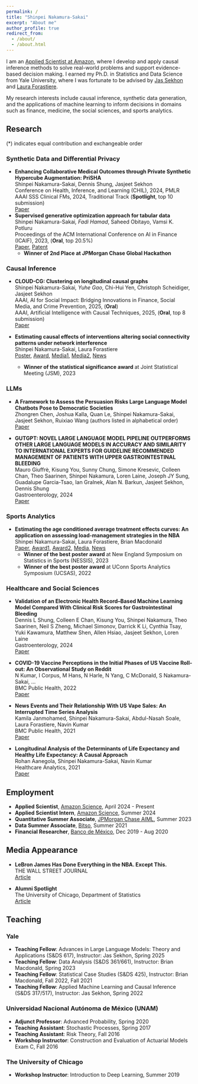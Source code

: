 ```yaml
---
permalink: /
title: "Shinpei Nakamura-Sakai"
excerpt: "About me"
author_profile: true
redirect_from: 
  - /about/
  - /about.html
---
```


I am an [Applied Scientist at Amazon](https://www.amazon.science/author/nakamura-sakai-shinpei), where I develop and apply causal inference methods to solve real-world problems and support evidence-based decision making. I earned my Ph.D. in Statistics and Data Science from Yale University, where I was fortunate to be advised by [Jas Sekhon](https://www.jsekhon.com/) and [Laura Forastiere](https://ysph.yale.edu/profile/laura_forastiere/).

My research interests include causal inference, synthetic data generation, and the applications of machine learning to inform decisions in domains such as finance, medicine, the social sciences, and sports analytics.

## Research
(*) indicates equal contribution and exchangeable order

### Synthetic Data and Differential Privacy
- <b> Enhancing Collaborative Medical Outcomes through Private Synthetic Hypercube Augmentation: PriSHA</b>  <br>
  Shinpei Nakamura-Sakai, Dennis Shung, Jasjeet Sekhon <br>
  Conference on Health, Inference, and Learning (CHIL), 2024, PMLR <br>
  AAAI SSS Clinical FMs, 2024, Traditional Track (<b>Spotlight</b>, top 10 submission) <br>
  [Paper](https://proceedings.mlr.press/v248/nakamura-sakai24a.html) <br>
- <b> Supervised generative optimization approach for tabular data</b>  <br>
  Shinpei Nakamura-Sakai<sup>*</sup>, Fadi Hamad<sup>*</sup>, Saheed Obitayo, Vamsi K. Potluru <br>
  Proceedings of the ACM International Conference on AI in Finance (ICAIF), 2023, (<b>Oral</b>, top 20.5%) <br>
  [Paper](https://arxiv.org/pdf/2309.05079), [Patent](https://patents.google.com/patent/US20250124332A1/en) <br>
    * <b>Winner of 2nd Place at JPMorgan Chase Global Hackathon</b><br>


### Causal Inference
- <b> CLOUD-CG: Clustering on longitudinal causal graphs</b>  <br> 
  Shinpei Nakamura-Sakai<sup>*</sup>, Yuhe Gao<sup>*</sup>, Chi-Hui Yen, Christoph Scheidiger, Jasjeet Sekhon <br>
  AAAI, AI for Social Impact: Bridging Innovations in Finance, Social Media, and Crime Prevention, 2025, (<b>Oral</b>) <br>
  AAAI, Artificial Intelligence with Causal Techniques, 2025, (<b>Oral</b>, top 8 submission) <br>
  [Paper](https://www.amazon.science/publications/cloud-cg-clustering-on-longitudinal-causal-graphs)

- <b> Estimating causal effects of interventions altering social connectivity patterns under network interference</b>  <br> 
  Shinpei Nakamura-Sakai, Laura Forastiere <br>
  [Poster](https://shinnasa.github.io/files/JSM_2023_Poster_Social_Connectivity.pdf), [Award](https://community.amstat.org/spaac/awards/poster-award),  [Media1](https://magazine.amstat.org/blog/2023/10/02/two-take-home-first-place-in-statistical-significance-competition/), [Media2](https://magazine.amstat.org/blog/2023/11/01/thanks-asa-community/), [News](https://statistics.yale.edu/news/shinpei-nakamura-sakai-wins-best-poster-award)
  - <b> Winner of the statistical significance award </b>  at Joint Statistical Meeting (JSM), 2023 <br>

### LLMs
- <b>A Framework to Assess the Persuasion Risks Large Language Model Chatbots Pose to Democratic Societies</b><br>
Zhongren Chen, Joshua Kalla, Quan Le, Shinpei Nakamura-Sakai, Jasjeet Sekhon, Ruixiao Wang (authors listed in alphabetical order)<br>
[Paper](https://arxiv.org/pdf/2505.00036)

- <b> GUTGPT: NOVEL LARGE LANGUAGE MODEL PIPELINE OUTPERFORMS OTHER LARGE LANGUAGE MODELS IN ACCURACY AND SIMILARITY TO INTERNATIONAL EXPERTS FOR GUIDELINE RECOMMENDED MANAGEMENT OF PATIENTS WITH UPPER GASTROINTESTINAL BLEEDING</b><br>
Mauro Giuffrè, Kisung You, Sunny Chung, Simone Kresevic, Colleen Chan, Theo Saarinen, Shinpei Nakamura, Loren Laine, Joseph JY Sung, Guadalupe Garcia-Tsao, Ian Gralnek, Alan N. Barkun, Jasjeet Sekhon, Dennis Shung<br>
Gastroenterology, 2024 <br>
[Paper](https://www.gastrojournal.org/article/S0016-5085(24)02528-9/abstract)


### Sports Analytics
- <b> Estimating the age conditioned average treatment effects curves: An application on assessing load-management strategies in the NBA</b>  <br>
  Shinpei Nakamura-Sakai, Laura Forastiere, Brian Macdonald <br>
  [Paper](https://arxiv.org/pdf/2402.12400.pdf), [Award1](https://statds.org/events/ucsas2022/),  [Award2](https://www.nessis.org/nessis23.html), [Media](https://magazine.amstat.org/blog/2023/01/02/uconn-sports-analytics-symposium/), [News](https://statistics.yale.edu/news/congratuations-shinpei-nakamura-sakai-winning-2023-nessis-student-poster-competition)
  - <b> Winner of the best poster award </b> at New England Symposium on Statistics in Sports (NESSIS), 2023<br>
  - <b> Winner of the best poster award </b> at UConn Sports Analytics Symposium (UCSAS), 2022 <br>



### Healthcare and Social Sciences
- <b> Validation of an Electronic Health Record–Based Machine Learning Model Compared With Clinical Risk Scores for Gastrointestinal Bleeding</b><br>
Dennis L Shung, Colleen E Chan, Kisung You, Shinpei Nakamura, Theo Saarinen, Neil S Zheng, Michael Simonov, Darrick K Li, Cynthia Tsay, Yuki Kawamura, Matthew Shen, Allen Hsiao, Jasjeet Sekhon, Loren Laine <br>
Gastroenterology, 2024 <br>
[Paper](https://www.sciencedirect.com/science/article/pii/S0016508524051837)


- <b> COVID-19 Vaccine Perceptions in the Initial Phases of US Vaccine Roll-out: An Observational Study on Reddit</b><br>
N Kumar, I Corpus, M Hans, N Harle, N Yang, C McDonald, S Nakamura-Sakai, ... <br>
BMC Public Health, 2022 <br>
[Paper](https://link.springer.com/article/10.1186/s12889-022-12824-7)

- <b> News Events and Their Relationship With US Vape Sales: An Interrupted Time Series Analysis</b> <br>
Kamila Janmohamed, Shinpei Nakamura-Sakai, Abdul-Nasah Soale, Laura Forastiere, Navin Kumar<br>
BMC Public Health, 2021 <br>
[Paper](https://link.springer.com/article/10.1186/s12889-022-12858-x)

- <b> Longitudinal Analysis of the Determinants of Life Expectancy and Healthy Life Expectancy: A Causal Approach</b> <br>
Rohan Aanegola, Shinpei Nakamura-Sakai, Navin Kumar <br>
Healthcare Analytics, 2021 <br>
[Paper](https://www.sciencedirect.com/science/article/pii/S2772442522000077) 

## Employment
- <b>Applied Scientist</b>, [Amazon Science](https://www.amazon.science/), April 2024 - Present
- <b>Applied Scientist Intern</b>, [Amazon Science](https://www.amazon.science/), Summer 2024
- <b>Quantitative Summer Associate</b>, [JPMorgan Chase AIML](https://www.jpmorgan.com/technology/applied-ai-and-ml), Summer 2023
- <b>Data Summer Associate</b>, [Bitso](https://bitso.com/), Summer 2021
- <b>Financial Researcher</b>, [Banco de México](https://www.banxico.org.mx/), Dec 2019 - Aug 2020

## Media Appearance
- <b> LeBron James Has Done Everything in the NBA. Except This.</b><br>
THE WALL STREET JOURNAL <br>
[Article](https://www.wsj.com/sports/basketball/lebron-james-nba-career-averages-f17fb9d1)

- <b> Alumni Spotlight</b><br>
The University of Chicago, Department of Statistics <br>
[Article](https://stat.uchicago.edu/alumni/alumni-spotlight/meet-shinpei-nakamura-sakai-sm19/)


## Teaching
### Yale
- <b>Teaching Fellow</b>: Advances in Large Language Models: Theory and Applications (S&DS 617), Instructor: Jas Sekhon, Spring 2025
- <b>Teaching Fellow</b>: Data Analysis (S&DS 361/661), Instructor: Brian Macdonald, Spring 2023
- <b>Teaching Fellow</b>: Statistical Case Studies (S&DS 425), Instructor: Brian Macdonald, Fall 2022, Fall 2021
- <b>Teaching Fellow</b>: Applied Machine Learning and Causal Inference (S&DS 317/517), Instructor: Jas Sekhon, Spring 2022

### Universidad Nacional Autónoma de México (UNAM)
- <b>Adjunct Professor</b>: Advanced Probability, Spring 2020
- <b>Teaching Assistant</b>: Stochastic Processes, Spring 2017
- <b>Teaching Assistant</b>: Risk Theory, Fall 2016
- <b>Workshop Instructor</b>: Construction and Evaluation of Actuarial Models Exam C, Fall 2016

### The University of Chicago
- <b>Workshop Instructor</b>: Introduction to Deep Learning, Summer 2019

